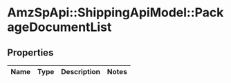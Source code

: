 # AmzSpApi::ShippingApiModel::PackageDocumentList

## Properties
Name | Type | Description | Notes
------------ | ------------- | ------------- | -------------

